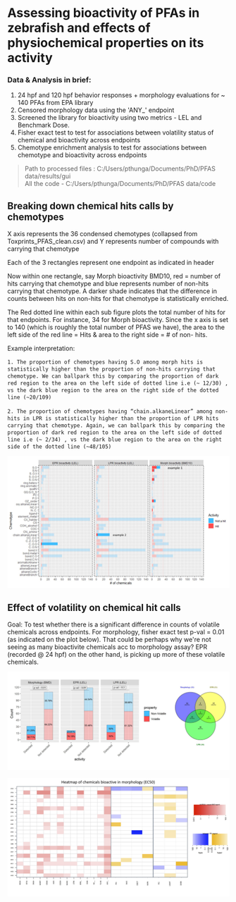 # Assessing bioactivity of PFAs in zebrafish and effects of physiochemical properties on its activity

### Data & Analysis in brief: 

1. 24 hpf and 120 hpf behavior responses + morphology evaluations for ~ 140 PFAs from EPA library
2. Censored morphology data using the 'ANY_' endpoint
3. Screened the library for bioactivity using two metrics -  LEL and Benchmark Dose.
4. Fisher exact test to test for associations between volatility status of chemical and bioactivity across endpoints
5. Chemotype enrichment analysis to test for associations between chemotype and bioactivity across endpoints

> Path to processed files : C:/Users/pthunga/Documents/PhD/PFAS data/results/gui  
> All the code -  C:/Users/pthunga/Documents/PhD/PFAS data/code



  
 ## Breaking down chemical hits calls by chemotypes
  
X axis represents the 36 condensed chemotypes (collapsed from Toxprints_PFAS_clean.csv) and Y represents number of compounds with carrying that chemotype

Each of the 3 rectangles represent one endpoint as indicated in header

Now within one rectangle, say Morph bioactivity BMD10, red = number of hits carrying that chemotype and blue represents number of non-hits carrying that chemotype. A darker shade indicates that the difference in counts between hits on non-hits for that chemotype is statistically enriched.

The Red dotted line within each sub figure plots the total number of hits for that endpoints. For instance, 34 for Morph bioactivity. Since the x axis is set to 140 (which is roughly the total number of PFAS we have), the area to the left side of the red line = Hits & area to the right side = # of non- hits. 

Example interpretation: 
```
1. The proportion of chemotypes having S.O among morph hits is statistically higher than the proportion of non-hits carrying that chemotype. We can ballpark this by comparing the proportion of dark red region to the area on the left side of dotted line i.e (~ 12/30) , vs the dark blue region to the area on the right side of the dotted line (~20/109) 

2. The proportion of chemotypes having “chain.alkaneLinear” among non-hits in LPR is statistically higher than the proportion of LPR hits carrying that chemotype. Again, we can ballpark this by comparing the proportion of dark red region to the area on the left side of dotted line i.e (~ 2/34) , vs the dark blue region to the area on the right side of the dotted line (~48/105) 

``` 

![flowchart](https://github.com/pthunga/PFAS-analysis/blob/main/chemotype.JPG)

## Effect of volatility on chemical hit calls

Goal: To test whether there is a significant difference in counts of volatile chemicals across endpoints. For morphology, fisher exact test p-val = 0.01 (as indicated on the plot below). That could be perhaps why we're not seeing as many bioactivite chemicals acc to morphology assay? EPR (recorded @ 24 hpf) on the other hand, is picking up more of these volatile chemicals. 

![flowchart](https://github.com/pthunga/PFAS-analysis/blob/main/volatility.JPG)


![flowchart](https://github.com/pthunga/PFAS-analysis/blob/main/morph_heatmap.JPG)

